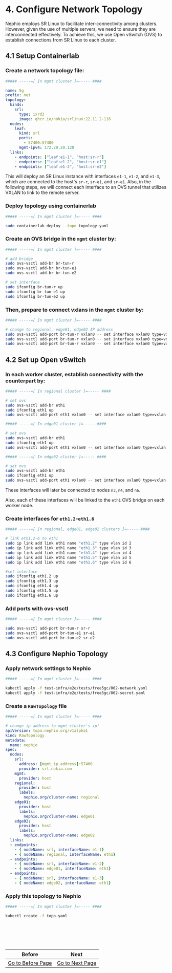 # 4. Configure Network Topology

Nephio employs SR Linux to facilitate inter-connectivity among clusters. However, given the use of multiple servers, we need to ensure they are interconnected effectively. To achieve this, we use Open vSwitch (OVS) to establish connections from SR Linux to each cluster.

## 4.1 Setup Containerlab

### Create a network topology file:

```yaml
##### -----=[ In mgmt cluster ]=----- ####

name: 5g
prefix: net
topology:
  kinds:
    srl:
      type: ixrd3
      image: ghcr.io/nokia/srlinux:22.11.2-116
  nodes:
    leaf:
      kind: srl
      ports:
        - 57400:57400
      mgmt-ipv4: 172.20.20.120
  links:
    - endpoints: ["leaf:e1-1", "host:sr-r"]
    - endpoints: ["leaf:e1-2", "host:sr-e1"]
    - endpoints: ["leaf:e1-3", "host:sr-e2"]
```

This will deploy an SR Linux instance with interfaces `e1-1`, `e1-2`, and `e1-3`, which are connected to the host's `sr-r`, `sr-e1`, and `sr-e1`. Also, in the following steps, we will connect each interface to an OVS tunnel that utilizes VXLAN to link to the remote server.

### Deploy topology using containerlab

```bash
##### -----=[ In mgmt cluster ]=----- ####

sudo containerlab deploy --topo topology.yaml
```

### Create an OVS bridge in the `mgmt` cluster by:

```bash
##### -----=[ In mgmt cluster ]=----- ####

# add bridge
sudo ovs-vsctl add-br br-tun-r
sudo ovs-vsctl add-br br-tun-e1
sudo ovs-vsctl add-br br-tun-e2

# set interface
sudo ifconfig br-tun-r up
sudo ifconfig br-tun-e1 up
sudo ifconfig br-tun-e2 up
```

### Then, prepare to connect vxlans in the `mgmt` cluster by:

```bash
##### -----=[ In mgmt cluster ]=----- ####

# change to regional, edge01, edge02 IP address
sudo ovs-vsctl add-port br-tun-r vxlan0 -- set interface vxlan0 type=vxlan options:remote_ip=172.18.0.121 options:dst_port=48317 options:tag=321
sudo ovs-vsctl add-port br-tun-r vxlan0 -- set interface vxlan0 type=vxlan options:remote_ip=172.18.0.122 options:dst_port=48318 options:tag=321
sudo ovs-vsctl add-port br-tun-r vxlan0 -- set interface vxlan0 type=vxlan options:remote_ip=172.18.0.123 options:dst_port=48319 options:tag=321
```

## 4.2 Set up Open vSwitch

### In each worker cluster, establish connectivity with the counterpart by:

```bash
##### -----=[ In regional cluster ]=----- ####

# set ovs
sudo ovs-vsctl add-br eth1
sudo ifconfig eth1 up
sudo ovs-vsctl add-port eth1 vxlan0 -- set interface vxlan0 type=vxlan options:remote_ip=[mgmt_ip_address] options:dst_port=48317 options:tag=321
```

```bash
##### -----=[ In edge01 cluster ]=----- ####

# set ovs
sudo ovs-vsctl add-br eth1
sudo ifconfig eth1 up
sudo ovs-vsctl add-port eth1 vxlan0 -- set interface vxlan0 type=vxlan options:remote_ip=[mgmt_ip_address] options:dst_port=48318 options:tag=321
```

```bash
##### -----=[ In edge02 cluster ]=----- ####

# set ovs
sudo ovs-vsctl add-br eth1
sudo ifconfig eth1 up
sudo ovs-vsctl add-port eth1 vxlan0 -- set interface vxlan0 type=vxlan options:remote_ip=[mgmt_ip_address]  options:dst_port=48319 options:tag=321
```

These interfaces will later be connected to nodes `n3`, `n4`, and `n6`.

Also, each of these interfaces will be linked to the `eth1` OVS bridge on each worker node.

### Create interfaces for `eth1.2`-`eth1.6`

```bash
##### -----=[ In regional, edge01, edge02 clusters ]=----- ####

# link eth1.2-6 to eth1
sudo ip link add link eth1 name "eth1.2" type vlan id 2
sudo ip link add link eth1 name "eth1.3" type vlan id 3
sudo ip link add link eth1 name "eth1.4" type vlan id 4
sudo ip link add link eth1 name "eth1.5" type vlan id 5
sudo ip link add link eth1 name "eth1.6" type vlan id 6

#set interface
sudo ifconfig eth1.2 up
sudo ifconfig eth1.3 up
sudo ifconfig eth1.4 up
sudo ifconfig eth1.5 up
sudo ifconfig eth1.6 up
```

### Add ports with ovs-vsctl

```bash
##### -----=[ In mgmt cluster ]=----- ####

sudo ovs-vsctl add-port br-tun-r sr-r
sudo ovs-vsctl add-port br-tun-e1 sr-e1
sudo ovs-vsctl add-port br-tun-e2 sr-e2
```

## 4.3 Configure Nephio Topology

### Apply network settings to Nephio

```bash
##### -----=[ In mgmt cluster ]=----- ####

kubectl apply -f test-infra/e2e/tests/free5gc/002-network.yaml
kubectl apply -f test-infra/e2e/tests/free5gc/002-secret.yaml
```

### Create a `RawTopology` file

```yaml
##### -----=[ In mgmt cluster ]=----- ####

# change ip address to mgmt cluster's ip!
apiVersion: topo.nephio.org/v1alpha1
kind: RawTopology
metadata:
  name: nephio
spec:
  nodes:
    srl:
      address: [mgmt_ip_address]:57400
      provider: srl.nokia.com
    mgmt:
      provider: host
    regional:
      provider: host
      labels:
        nephio.org/cluster-name: regional
    edge01:
      provider: host
      labels:
        nephio.org/cluster-name: edge01
    edge02:
      provider: host
      labels:
        nephio.org/cluster-name: edge02
  links:
  - endpoints:
    - { nodeName: srl, interfaceName: e1-1}
    - { nodeName: regional, interfaceName: eth1}
  - endpoints:
    - { nodeName: srl, interfaceName: e1-2}
    - { nodeName: edge01, interfaceName: eth1}
  - endpoints:
    - { nodeName: srl, interfaceName: e1-3}
    - { nodeName: edge02, interfaceName: eth1}
```

### Apply this topology to Nephio

```bash
##### -----=[ In mgmt cluster ]=----- ####

kubectl create -f topo.yaml
```

<br></br>
---
|Before|Next|
|--|--|
|[ Go to Before Page](3_add_k8s_clusters_to_nephio.md) | [ Go to Next Page ](5_deploy_free5gc_cp.md)|
